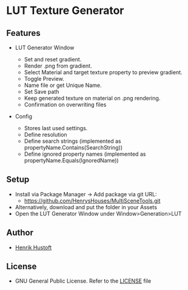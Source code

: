 # LUT Texture Generator

## Features

- LUT Generator Window
    - Set and reset gradient.
    - Render .png from gradient.
    - Select Material and target texture property to preview gradient.
    - Toggle Preview.
    - Name file or get Unique Name.
    - Set Save path
    - Keep generated texture on material on .png rendering.
    - Confirmation on overwriting files

- Config
    - Stores last used settings.
    - Define resolution
    - Define search strings (implemented as propertyName.Contains(SearchString))
    - Define ignored property names (implemented as propertyName.Equals(IgnoredName))

## Setup

- Install via Package Manager → Add package via git URL: 
    - https://github.com/HenrysHouses/MultiSceneTools.git
- Alternatively, download and put the folder in your Assets
- Open the LUT Generator Window under Window>Generation>LUT

## Author

- [Henrik Hustoft](https://www.linkedin.com/in/henrik-hustoft-2366ab220/)

## License

- GNU General Public License. Refer to the [LICENSE](./LICENSE) file
